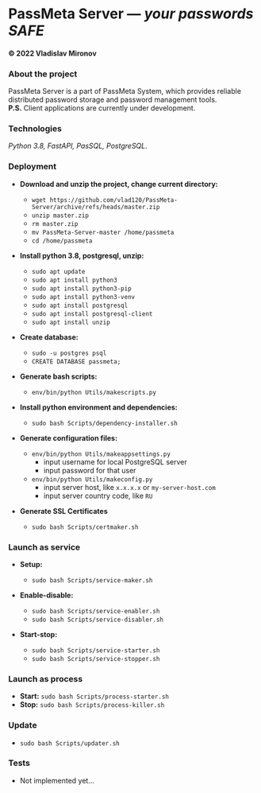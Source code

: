 # PassMeta Server — *your passwords SAFE*
#### © 2022 Vladislav Mironov


### About the project
PassMeta Server is a part of PassMeta System, which provides reliable
<br>
distributed password storage and password management tools.
<br>
**P.S.** Client applications are currently under development.


### Technologies
*Python 3.8, FastAPI, PasSQL, PostgreSQL.*


### Deployment

+ **Download and unzip the project, change current directory:**
  - `wget https://github.com/vlad120/PassMeta-Server/archive/refs/heads/master.zip`
  - `unzip master.zip`
  - `rm master.zip`
  - `mv PassMeta-Server-master /home/passmeta`
  - `cd /home/passmeta`


+ **Install python 3.8, postgresql, unzip:**
  - `sudo apt update`
  - `sudo apt install python3`
  - `sudo apt install python3-pip`
  - `sudo apt install python3-venv`
  - `sudo apt install postgresql`
  - `sudo apt install postgresql-client`
  - `sudo apt install unzip`


+ **Create database:**
  - `sudo -u postgres psql`
  - `CREATE DATABASE passmeta;`


+ **Generate bash scripts:**
  - `env/bin/python Utils/makescripts.py`


+ **Install python environment and dependencies:**
  - `sudo bash Scripts/dependency-installer.sh`


+ **Generate configuration files:**
  - `env/bin/python Utils/makeappsettings.py`
    - input username for local PostgreSQL server
    - input password for that user
  - `env/bin/python Utils/makeconfig.py`
    - input server host, like `x.x.x.x` or `my-server-host.com`
    - input server country code, like `RU`


+ **Generate SSL Certificates**
  - `sudo bash Scripts/certmaker.sh`


### Launch as service

+ **Setup:**
  - `sudo bash Scripts/service-maker.sh`


+ **Enable-disable:**
  - `sudo bash Scripts/service-enabler.sh`
  - `sudo bash Scripts/service-disabler.sh`


+ **Start-stop:**
  - `sudo bash Scripts/service-starter.sh`
  - `sudo bash Scripts/service-stopper.sh`


### Launch as process
+ **Start:** `sudo bash Scripts/process-starter.sh`
+ **Stop:** `sudo bash Scripts/process-killer.sh`


### Update
+ `sudo bash Scripts/updater.sh`

### Tests
+ Not implemented yet...